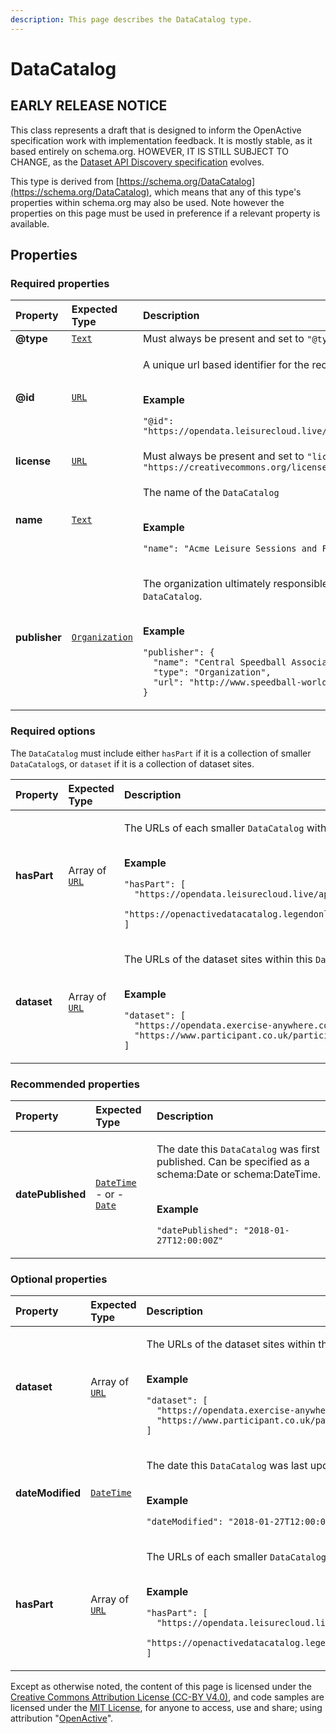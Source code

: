 ```yaml
---
description: This page describes the DataCatalog type.
---
```


# DataCatalog

## **EARLY RELEASE NOTICE**

This class represents a draft that is designed to inform the OpenActive specification work with implementation feedback. It is mostly stable, as it based entirely on schema.org. HOWEVER, IT IS STILL SUBJECT TO CHANGE, as the [Dataset API Discovery specification](https://openactive.io/dataset-api-discovery/EditorsDraft/) evolves.

This type is derived from [https://schema.org/DataCatalog](https://schema.org/DataCatalog), which means that any of this type's properties within schema.org may also be used. Note however the properties on this page must be used in preference if a relevant property is available.

## **Properties**

### **Required properties**

<table>
  <thead>
    <tr>
      <th style="text-align:left">Property</th>
      <th style="text-align:left">Expected Type</th>
      <th style="text-align:left">Description</th>
    </tr>
  </thead>
  <tbody>
    <tr>
      <td style="text-align:left"><b>@type</b>
      </td>
      <td style="text-align:left"> <a href="https://schema.org/Text"><code>Text</code></a>
      </td>
      <td style="text-align:left">Must always be present and set to <code>&quot;@type&quot;: &quot;DataCatalog&quot;</code>
      </td>
    </tr>
    <tr>
      <td style="text-align:left"><b>@id</b>
      </td>
      <td style="text-align:left"> <a href="https://schema.org/URL"><code>URL</code></a>
      </td>
      <td style="text-align:left">
        <p>A unique url based identifier for the record</p>
        <p>
          <br /><b>Example</b>
        </p>
        <p><code>&quot;@id&quot;: &quot;https://opendata.leisurecloud.live/api/datacatalog12345&quot;</code>
        </p>
      </td>
    </tr>
    <tr>
      <td style="text-align:left"><b>license</b>
      </td>
      <td style="text-align:left"> <a href="https://schema.org/URL"><code>URL</code></a>
      </td>
      <td style="text-align:left">Must always be present and set to <code>&quot;license&quot;: &quot;https://creativecommons.org/licenses/by/4.0/&quot;</code>
      </td>
    </tr>
    <tr>
      <td style="text-align:left"><b>name</b>
      </td>
      <td style="text-align:left"> <a href="https://schema.org/Text"><code>Text</code></a>
      </td>
      <td style="text-align:left">
        <p>The name of the <code>DataCatalog</code>
        </p>
        <p>
          <br /><b>Example</b>
        </p>
        <p><code>&quot;name&quot;: &quot;Acme Leisure Sessions and Facilities&quot;</code>
        </p>
      </td>
    </tr>
    <tr>
      <td style="text-align:left"><b>publisher</b>
      </td>
      <td style="text-align:left"> <a href="https://developer.openactive.io/data-model/types/organization"><code>Organization</code></a>
      </td>
      <td style="text-align:left">
        <p>The organization ultimately responsible for maintaining this <code>DataCatalog</code>.</p>
        <p>
          <br /><b>Example</b>
        </p>
        <p><code>&quot;publisher&quot;: {<br />  &quot;name&quot;: &quot;Central Speedball Association&quot;,<br />  &quot;type&quot;: &quot;Organization&quot;,<br />  &quot;url&quot;: &quot;http://www.speedball-world.com&quot;<br />}</code>
        </p>
      </td>
    </tr>
  </tbody>
</table>

### **Required options**

The `DataCatalog` must include either `hasPart` if it is a collection of smaller `DataCatalog`s, or `dataset` if it is a collection of dataset sites.

<table>
  <thead>
    <tr>
      <th style="text-align:left">Property</th>
      <th style="text-align:left">Expected Type</th>
      <th style="text-align:left">Description</th>
    </tr>
  </thead>
  <tbody>
    <tr>
      <td style="text-align:left"><b>hasPart</b>
      </td>
      <td style="text-align:left">Array of <a href="https://schema.org/URL"><code>URL</code></a>
      </td>
      <td style="text-align:left">
        <p>The URLs of each smaller <code>DataCatalog</code> within this <code>DataCatalog</code> collection.</p>
        <p>
          <br /><b>Example</b>
        </p>
        <p><code>&quot;hasPart&quot;: [<br />  &quot;https://opendata.leisurecloud.live/api/datacatalog&quot;,<br />  &quot;https://openactivedatacatalog.legendonlineservices.co.uk/api/DataCatalog&quot;<br />]</code>
        </p>
      </td>
    </tr>
    <tr>
      <td style="text-align:left"><b>dataset</b>
      </td>
      <td style="text-align:left">Array of <a href="https://schema.org/URL"><code>URL</code></a>
      </td>
      <td style="text-align:left">
        <p>The URLs of the dataset sites within this <code>DataCatalog</code>.</p>
        <p>
          <br /><b>Example</b>
        </p>
        <p><code>&quot;dataset&quot;: [<br />  &quot;https://opendata.exercise-anywhere.com/&quot;,<br />  &quot;https://www.participant.co.uk/participant/openactive/&quot;<br />]</code>
        </p>
      </td>
    </tr>
  </tbody>
</table>

### **Recommended properties**

<table>
  <thead>
    <tr>
      <th style="text-align:left">Property</th>
      <th style="text-align:left">Expected Type</th>
      <th style="text-align:left">Description</th>
    </tr>
  </thead>
  <tbody>
    <tr>
      <td style="text-align:left"><b>datePublished</b>
      </td>
      <td style="text-align:left"> <a href="https://schema.org/DateTime"><code>DateTime</code></a>
        <br />- or -
        <br /><a href="https://schema.org/Date"><code>Date</code></a>
      </td>
      <td style="text-align:left">
        <p>The date this <code>DataCatalog</code> was first published. Can be specified
          as a schema:Date or schema:DateTime.</p>
        <p>
          <br /><b>Example</b>
        </p>
        <p><code>&quot;datePublished&quot;: &quot;2018-01-27T12:00:00Z&quot;</code>
        </p>
      </td>
    </tr>
  </tbody>
</table>

### **Optional properties**

<table>
  <thead>
    <tr>
      <th style="text-align:left">Property</th>
      <th style="text-align:left">Expected Type</th>
      <th style="text-align:left">Description</th>
    </tr>
  </thead>
  <tbody>
    <tr>
      <td style="text-align:left"><b>dataset</b>
      </td>
      <td style="text-align:left">Array of <a href="https://schema.org/URL"><code>URL</code></a>
      </td>
      <td style="text-align:left">
        <p>The URLs of the dataset sites within this <code>DataCatalog</code>.</p>
        <p>
          <br /><b>Example</b>
        </p>
        <p><code>&quot;dataset&quot;: [<br />  &quot;https://opendata.exercise-anywhere.com/&quot;,<br />  &quot;https://www.participant.co.uk/participant/openactive/&quot;<br />]</code>
        </p>
      </td>
    </tr>
    <tr>
      <td style="text-align:left"><b>dateModified</b>
      </td>
      <td style="text-align:left"> <a href="https://schema.org/DateTime"><code>DateTime</code></a>
      </td>
      <td style="text-align:left">
        <p>The date this <code>DataCatalog</code> was last updated.</p>
        <p>
          <br /><b>Example</b>
        </p>
        <p><code>&quot;dateModified&quot;: &quot;2018-01-27T12:00:00Z&quot;</code>
        </p>
      </td>
    </tr>
    <tr>
      <td style="text-align:left"><b>hasPart</b>
      </td>
      <td style="text-align:left">Array of <a href="https://schema.org/URL"><code>URL</code></a>
      </td>
      <td style="text-align:left">
        <p>The URLs of each smaller <code>DataCatalog</code> within this <code>DataCatalog</code> collection.</p>
        <p>
          <br /><b>Example</b>
        </p>
        <p><code>&quot;hasPart&quot;: [<br />  &quot;https://opendata.leisurecloud.live/api/datacatalog&quot;,<br />  &quot;https://openactivedatacatalog.legendonlineservices.co.uk/api/DataCatalog&quot;<br />]</code>
        </p>
      </td>
    </tr>
  </tbody>
</table>

Except as otherwise noted, the content of this page is licensed under the [Creative Commons Attribution License \(CC-BY V4.0\)](https://creativecommons.org/licenses/by/4.0/), and code samples are licensed under the [MIT License](https://opensource.org/licenses/MIT), for anyone to access, use and share; using attribution "[OpenActive](https://www.openactive.io/)".

